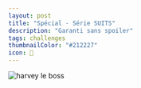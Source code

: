 ```yaml
---
layout: post
title: "Spécial - Série SUITS"
description: "Garanti sans spoiler"
tags: challenges
thumbnailColor: "#212227"
icon: 🥑
---
```


![harvey le boss](http://suits.soup.io/since/274754919)